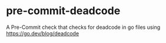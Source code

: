 # pre-commit-deadcode
A Pre-Commit check that checks for deadcode in go files using https://go.dev/blog/deadcode

